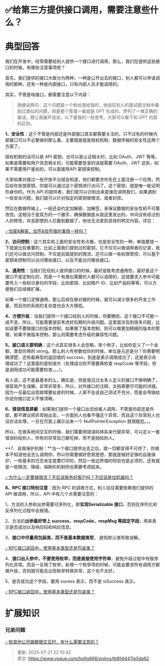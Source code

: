 # ✅给第三方提供接口调用，需要注意些什么？

# 典型回答


我们在开发中，经常需要给别人提供一个接口进行调用，那么，我们在提供这些接口的时候，有哪些注意事项呢？



首先，我们提供的接口大致分为两种，一种是公开出去的接口，别人都可以申请调用的那种，还有一种是内部接口，只有内部人员才能调用的。



其实，不管是啥接口，都需要注意以下内容：



> 随便说两句：这个问题是一个粉丝提给我的，他说在别人的面试题文档中看到过类似的问题，但是那个答案一看就是 GPT 生成的，罗列了一堆正确的废话，想让我展开说说，以下是我的一些思考。大家可以看下和 GPT 内容的区别。
>



**1、安全性**：这个不管是内部还是外部接口其实都需要关注的，只不过有的时候内部接口可以不必要做的那么重。主要就是就是授权机制、数据传输的安全性这两个方面了。



授权机制的话可以是 API 密钥，也可以是认证相关的，比如 OAuth、JWT 等等。如果是需要和用户信息相关的，可能需要登录的话就需要 OAuth、JWT 这些，如果不需要用户鉴权的，可以直接用API 密钥来控制。



大家如果对接过一些开放平台就会知道，他们都要求你先在上面注册一个应用，然后给你发放密钥，你就可以通过这个密钥进行访问了。这个密钥，就是唯一能证明你身份的。作为 API 的提供者，我们就可以识别出来是谁在调用我们，如果遇到一些安全问题，我们就可以针对指定的密钥做限流、或者封禁。



然后在数据传输上，一般还会约定加解密、加解签，来保证数据的安全性和不可篡改性。这相当于是双方的一个握手，确保数据是从我这里发出的，中间没有经过别人的修改，并且即使别人拦截到数据了，他也无法拿到具体的明文内容。详见：



[✅加密&解密、加签&验签做的事情一样吗？](https://www.yuque.com/hollis666/oolnrs/oq72da9rrpyt34g8)



**2、访问控制**：这个其实和上面的安全性有点像，也是安全性的一种，单独要提一下就是比较重要的，比如上面我们提到过的密钥，它不仅可以做调用者的记录，我们还可以做访问控制，不仅是前面提到的限流、还可以做一些权限管控，可以基于密钥来控制可以访问哪些接口，以及不能访问哪些接口。



**3、通用性**：当我们在给别人提供接口的时候，最好是能考虑通用性，最好是这个接口不是定制化的，而是一个有类似需要的人都可以调用的，这就要求入参中可能要传入一些标识身份的字段，比如密钥、比如租户 ID、比如产品码等等，可以方便我们后续做扩展。



如果一个接口足够通用，那么后续在做对接的时候，就可以减少很多的开发工作量，而且你的系统的复杂度也会大大降低。



**4、方便升级**：当我们提供一个接口给别人的时候，你要确信，这个接口不可能一成不变，所以，可能需要提前考虑好后期的升级问题。这里面涉及到很多问题，比如说要不要做接口的版本控制，如果做了版本控制，则可以做更加精细的版本的管理，如果不做版本控制，那么则需要考虑升级的兼容性问题。



**5、接口语义要明确**：这个点其实很多人会忽略，举个例子，比如你定义了一个金额，类型你用的 string，那么别人传参数给你的时候，单位是元还是分？你需要明确清楚，还有最典型的返回值的 success，到底是表示调用成功了，还是表示处理成功了？这里面的差别很大（处理成功则不需要再检查 respCode 等字段，但是调用成功可能需要检查。。。）。



有人说，这不是最基本的么，确实是，但是我见过太多人定义的接口不够明确了，很容易产生误解。非常非常多，所以，对外接口的注释、文档需要尽可能的详细。因为一旦最后出现故障要扯皮的时候，人家不会说自己测试不充分，而是会甩锅给你说你接口定义不够清晰。



**6、错误信息屏蔽**：如果我们提供一个接口出去给被人调用，不管是内部还是外部，都不建议把异常抛出去，一方面别人也看不懂这个异常，而且这个异常别人也没办法处理，一旦在页面上展示出来一个 NullPointerException 就很尴尬。。。



所以，在做系统间交互的时候，我们需要用错误码体系来代替异常，可以定义一套错误码给别人，所有的异常自己都吃掉，而不是抛给别人。



**7、自我保护机制：**当一个接口提供出去之后。就一切都变得不可控了，你根本不知道他会怎么调用你，所以你需要做好悲观思想，那就是做好足够的自我保护，一些基本的日志肯定是要打印的，然后一些边界值的校验也是必须的，还有就是一些限流、降级、熔断的机制你也需要考虑起来。



[✅为什么一定要做限流？不应该服务好客户吗？不应该是加机器吗？](https://www.yuque.com/hollis666/oolnrs/pfgbuemozdgl0m93)



**8、RPC 接口特别注意**：因为 RPC 的调用方式，别人往往需要依赖我们提供的API 做调用，所以，API 中有几个点需要注意的：



1、方法的入参和出参需要可序列化，即**实现Serializable 接口**，否则在序列化和反序列化过程中会报错。

2、方法的**出参最好带上 success、respCode、respMsg 等固定字段**，用来表示是否成功以及响应码和响应信息。

3、**接口中尽量用包装类，而不是基本数据类型**， 避免默认值导致误解。



[✅RPC接口返回中，使用基本类型还是包装类？](https://www.yuque.com/hollis666/oolnrs/hqm4f0)



4、**接口出入参中，不要使用枚举，而是直接使用字符串**，避免升级过程中导致序列化异常。而且一旦用了枚举，新增一个枚举项的时候，可能会要求所有调用方都做升级，否则就可能会出现枚举转换异常，这个也不太好。



5、是否成功这个字段，要用 sucess 表示，而不是 isSuccess 表示。



[✅RPC接口返回中，使用基本类型还是包装类？](https://www.yuque.com/hollis666/oolnrs/hqm4f0#JD3iV)





# 扩展知识


### 兄弟问题


[✅和其他公司做数据交互时，有什么需要注意的？](https://www.yuque.com/hollis666/oolnrs/kvcbk5lotrqc8yi8)



> 更新: 2025-07-21 22:10:42  
> 原文: <https://www.yuque.com/hollis666/oolnrs/tk8fdl447lp5da62>